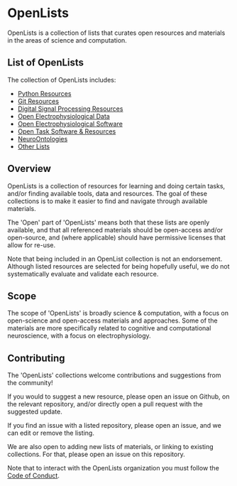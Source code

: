 # OpenLists

OpenLists is a collection of lists that curates open resources and materials in the areas of science and computation. 

## List of OpenLists

The collection of OpenLists includes:

- [Python Resources](https://github.com/openlists/PythonResources)
- [Git Resources](https://github.com/openlists/GitResources)
- [Digital Signal Processing Resources](https://github.com/openlists/DSPResources)
- [Open Electrophysiological Data](https://github.com/openlists/ElectrophysiologyData)
- [Open Electrophysiological Software](https://github.com/openlists/ElectrophysiologySoftware)
- [Open Task Software & Resources](https://github.com/openlists/OpenTasks)
- [NeuroOntologies](https://github.com/openlists/NeuroOntologies)
- [Other Lists](https://github.com/openlists/OtherLists)

## Overview

OpenLists is a collection of resources for learning and doing certain tasks, and/or finding available tools, data and resources. The goal of these collections is to make it easier to find and navigate through available materials. 

The 'Open' part of 'OpenLists' means both that these lists are openly available, and that all referenced materials should be open-access and/or open-source, and (where applicable) should have permissive licenses that allow for re-use.

Note that being included in an OpenList collection is not an endorsement. Although listed resources are selected for being hopefully useful, we do not systematically evaluate and validate each resource. 

## Scope

The scope of 'OpenLists' is broadly science & computation, with a focus on open-science and open-access materials and approaches. Some of the materials are more specifically related to cognitive and computational neuroscience, with a focus on electrophysiology. 

## Contributing

The 'OpenLists' collections welcome contributions and suggestions from the community!

If you would to suggest a new resource, please open an issue on Github, on the relevant repository, and/or directly open a pull request with the suggested update. 

If you find an issue with a listed repository, please open an issue, and we can edit or remove the listing. 

We are also open to adding new lists of materials, or linking to existing collections. For that, please open an issue on this repository. 

Note that to interact with the OpenLists organization you must follow the [Code of Conduct](https://github.com/openlists/Overview/blob/master/CODE_OF_CONDUCT.md).
